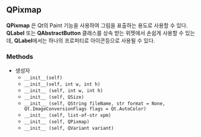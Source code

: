 ## QPixmap ##
**QPixmap** 은 Qt의 Paint 기능을 사용하여 그림을 표출하는 용도로 사용할 수 있다. 
**QLabel** 또는 **QAbstractButton** 클래스를 상속 받는 위젯에서 손쉽게 사용할 수 있는데, **QLabel**에서는 하나의 프로퍼티로 아이콘등으로 사용될 수 있다.

### Methods ###


- 생성자
	- `__init__(self)` 
	- `__init__(self, int w, int h)`
	- `__init__ (self, int w, int h)`
	- `__init__ (self, QSize)`
	- `__init__ (self, QString fileName, str format = None, Qt.ImageConversionFlags flags = Qt.AutoColor)`
	- `__init__ (self, list-of-str xpm)`
	- `__init__ (self, QPixmap)`
	- `__init__ (self, QVariant variant)` 


    